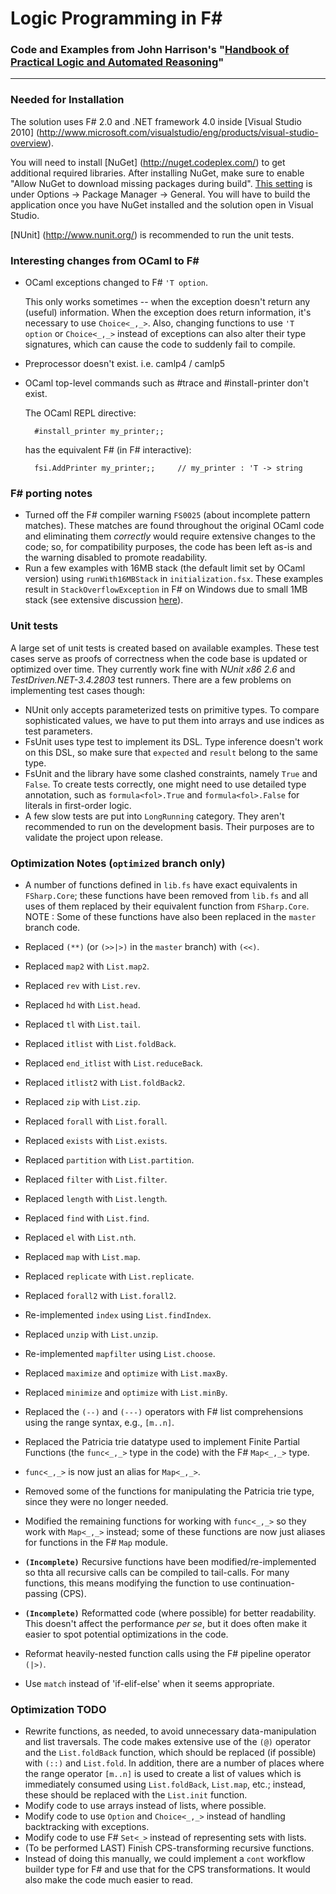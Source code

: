 Logic Programming in F#
===
### Code and Examples from John Harrison's "[Handbook of Practical Logic and Automated Reasoning](https://www.cl.cam.ac.uk/~jrh13/atp/index.html)"

---

### Needed for Installation ###

The solution uses F# 2.0 and .NET framework 4.0 inside [Visual Studio 2010] (http://www.microsoft.com/visualstudio/eng/products/visual-studio-overview).

You will need to install [NuGet] (http://nuget.codeplex.com/) to get additional required libraries. 
After installing NuGet, make sure to enable "Allow NuGet to download missing packages during build". 
[This setting](http://docs.nuget.org/docs/workflows/using-nuget-without-committing-packages) is under Options -> Package Manager -> General.
You will have to build the application once you have NuGet installed and the solution open in Visual Studio.

[NUnit] (http://www.nunit.org/) is recommended to run the unit tests.


### Interesting changes from OCaml to F# ###

- OCaml exceptions changed to F# `'T option`.
  
    This only works sometimes -- when the exception doesn't return any (useful) information. When the exception does return information, it's necessary to use `Choice<_,_>`. Also, changing functions to use `'T option` or `Choice<_,_>` instead of exceptions can also alter their type signatures, which can cause the code to suddenly fail to compile.
- Preprocessor doesn't exist. i.e. camlp4 / camlp5
- OCaml top-level commands such as #trace and #install-printer don't exist.

	The OCaml REPL directive:

		#install_printer my_printer;;

	has the equivalent F# (in F# interactive):

		fsi.AddPrinter my_printer;;		// my_printer : 'T -> string

### F# porting notes ###
 - Turned off the F# compiler warning `FS0025` (about incomplete pattern matches). These matches are found throughout the original OCaml code and eliminating them *correctly* would require extensive changes to the code; so, for compatibility purposes, the code has been left as-is and the warning disabled to promote readability.
 - Run a few examples with 16MB stack (the default limit set by OCaml version) using `runWith16MBStack` in `initialization.fsx`. These examples result in `StackOverflowException` in F# on Windows due to small 1MB stack (see extensive discussion [here](http://stackoverflow.com/questions/7947446/why-does-f-impose-a-low-limit-on-stack-size)).

### Unit tests ###
A large set of unit tests is created based on available examples. These test cases serve as proofs of correctness when the code base is updated or optimized over time. They currently work fine with *NUnit x86 2.6* and *TestDriven.NET-3.4.2803* test runners. There are a few problems on implementing test cases though:
 - NUnit only accepts parameterized tests on primitive types. To compare sophisticated values, we have to put them into arrays and use indices as test parameters.
 - FsUnit uses type test to implement its DSL. Type inference doesn't work on this DSL, so make sure that `expected` and `result` belong to the same type.
 - FsUnit and the library have some clashed constraints, namely `True` and `False`. To create tests correctly, one might need to use detailed type annotation, such as `formula<fol>.True` and `formula<fol>.False` for literals in first-order logic.
 - A few slow tests are put into `LongRunning` category. They aren't recommended to run on the development basis. Their purposes are to validate the project upon release.
 
### Optimization Notes (`optimized` branch only) ###
 - A number of functions defined in `lib.fs` have exact equivalents in `FSharp.Core`; these functions have been removed from `lib.fs` and all uses of them replaced by their equivalent function from `FSharp.Core`. NOTE : Some of these functions have also been replaced in the `master` branch code.
  - Replaced `(**)` (or `(>>|>)` in the `master` branch) with `(<<)`.
  - Replaced `map2` with `List.map2`.
  - Replaced `rev` with `List.rev`.
  - Replaced `hd` with `List.head`.
  - Replaced `tl` with `List.tail`.
  - Replaced `itlist` with `List.foldBack`.
  - Replaced `end_itlist` with `List.reduceBack`.
  - Replaced `itlist2` with `List.foldBack2`.
  - Replaced `zip` with `List.zip`.
  - Replaced `forall` with `List.forall`.
  - Replaced `exists` with `List.exists`.
  - Replaced `partition` with `List.partition`.
  - Replaced `filter` with `List.filter`.
  - Replaced `length` with `List.length`.
  - Replaced `find` with `List.find`.
  - Replaced `el` with `List.nth`.
  - Replaced `map` with `List.map`.
  - Replaced `replicate` with `List.replicate`.
  - Replaced `forall2` with `List.forall2`.
  - Re-implemented `index` using `List.findIndex`.
  - Replaced `unzip` with `List.unzip`.
  - Re-implemented `mapfilter` using `List.choose`.
  - Replaced `maximize` and `optimize` with `List.maxBy`.
  - Replaced `minimize` and `optimize` with `List.minBy`.

 - Replaced the `(--)` and `(---)` operators with F# list comprehensions using the range syntax, e.g., `[m..n]`.

  - Replaced the Patricia trie datatype used to implement Finite Partial Functions (the `func<_,_>` type in the code) with the F# `Map<_,_>` type.
  - `func<_,_>` is now just an alias for `Map<_,_>`.
  - Removed some of the functions for manipulating the Patricia trie type, since they were no longer needed.
  - Modified the remaining functions for working with `func<_,_>` so they work with `Map<_,_>` instead; some of these functions are now just aliases for functions in the F# `Map` module.

 - **`(Incomplete)`** Recursive functions have been modified/re-implemented so thta all recursive calls can be compiled to tail-calls. For many functions, this means modifying the function to use continuation-passing (CPS).

 - **`(Incomplete)`** Reformatted code (where possible) for better readability. This doesn't affect the performance *per se*, but it does often make it easier to spot potential optimizations in the code.
  - Reformat heavily-nested function calls using the F# pipeline operator `(|>)`.
  - Use `match` instead of 'if-elif-else' when it seems appropriate.

### Optimization TODO ###
 - Rewrite functions, as needed, to avoid unnecessary data-manipulation and list traversals. The code makes extensive use of the `(@)` operator and the `List.foldBack` function, which should be replaced (if possible) with `(::)` and `List.fold`. In addition, there are a number of places where the range operator `[m..n]` is used to create a list of values which is immediately consumed using `List.foldBack`, `List.map`, etc.; instead, these should be replaced with the `List.init` function.
 - Modify code to use arrays instead of lists, where possible.
 - Modify code to use `Option` and `Choice<_,_>` instead of handling backtracking with exceptions.
 - Modify code to use F# `Set<_>` instead of representing sets with lists.
 - (To be performed LAST) Finish CPS-transforming recursive functions.
  - Instead of doing this manually, we could implement a `cont` workflow builder type for F# and use that for the CPS transformations. It would also make the code much easier to read.
